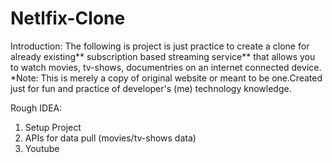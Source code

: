 # Netlfix-Clone

Introduction:
The following is project is just practice to create a clone for already existing** subscription based streaming service** that allows you to watch movies, tv-shows, documentries on an internet connected device.
*Note: This is merely a copy of original website or meant to be one.Created just for fun and practice of developer's (me) technology knowledge.

Rough IDEA:
1. Setup Project
2. APIs for data pull (movies/tv-shows data)
3. Youtube 
